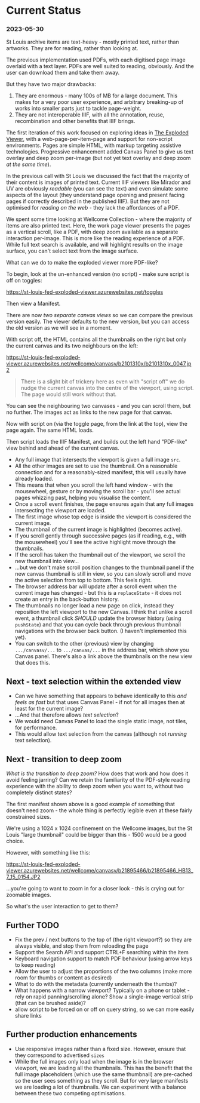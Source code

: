 # Current Status

### 2023-05-30

St Louis archive items are text-heavy - mostly printed text, rather than artworks. They are for reading, rather than looking at.

The previous implementation used PDFs, with each digitised page image overlaid with a text layer. PDFs are well suited to reading, obviously. And the user can download them and take them away.

But they have two major drawbacks:

1. They are enormous - many 100s of MB for a large document. This makes for a very poor user experience, and arbitrary breaking-up of works into smaller parts just to tackle page-weight.
2. They are not interoperable IIIF, with all the annotation, reuse, recombination and other benefits that IIIF brings.

The first iteration of this work focused on exploring ideas in [The Exploded Viewer](https://medium.com/digirati-ch/progressive-enhancement-digital-objects-and-the-exploded-viewer-b0594d7bbb52), with a web-page-per-item-page and support for non-script environments. Pages are simple HTML, with markup targeting assistive technologies.
Progressive enhancement added Canvas Panel to give us text overlay and deep zoom per-image (but not yet text overlay and deep zoom _at the same time_).

In the previous call with St Louis we discussed the fact that the majority of their content is images of printed text. Current IIIF viewers like Mirador and UV are obviously _readable_ (you can see the text) and even simulate some aspects of the layout (they understand page opening and present facing pages if correctly described in the published IIIF). But they are not optimised for _reading on the web_ - they lack the affordances of a PDF.

We spent some time looking at Wellcome Collection - where the majority of items are also printed text. Here, the work page viewer presents the pages as a vertical scroll, like a PDF, with deep zoom available as a separate interaction per-image.
This is more like the reading experience of a PDF. While full text search is available, and will highlight results on the image surface, you can't select text from the image surface.

What can we do to make the exploded viewer more PDF-like?

To begin, look at the un-enhanced version (no script) - make sure script is off on toggles:

https://st-louis-fed-exploded-viewer.azurewebsites.net/toggles

Then view a Manifest. 

There are now *two separate canvas views* so we can compare the previous version easily. The viewer defaults to the new version, but you can access the old version as we will see in a moment.

With script off, the HTML contains all the thumbnails on the right but only the current canvas and its two neighbours on the left:

https://st-louis-fed-exploded-viewer.azurewebsites.net/wellcome/canvasv/b2101310x/b2101310x_0047.jp2

> There is a slight bit of trickery here as even with "script off" we do nudge the current canvas into the centre of the viewport, using script. The page would still work without that.

You can see the neighbouring two canvases - and you can scroll them, but no further. The images act as links to the new page for that canvas.

Now with script on (via the toggle page, from the link at the top), view the page again. The same HTML loads. 

Then script loads the IIIF Manifest, and builds out the left hand "PDF-like" view behind and ahead of the current canvas.

- Any full image that intersects the viewport is given a full image `src`.
- All the other images are set to use the thumbnail. On a reasonable connection and for a reasonably-sized manifest, this will usually have already loaded.
- This means that when you scroll the left hand window - with the mousewheel, gesture or by moving the scroll bar - you'll see actual pages whizzing past, helping you visualise the content.
- Once a scroll event finishes, the page ensures again that any full images intersecting the viewport are loaded.
- The first image whose top edge is inside the viewport is considered the current image.
- The thumbnail of the current image is highlighted (becomes active). 
- If you scroll gently through successive pages (as if reading, e.g., with the mousewheel) you'll see the active highlight move through the thumbnails.
- If the scroll has taken the thumbnail out of the viewport, we scroll the new thumbnail into view...
- ...but we don't make scroll position changes to the thumbnail panel if the new canvas thumbnail is still in view, so you can slowly scroll and move the active selection from top to bottom. This feels right.
- The browser address bar will update after a scroll event when the current image has changed - but this is a `replaceState` - it does not create an entry in the back-button history.
- The thumbnails no longer load a new page on click, instead they reposition the left viewport to the new Canvas. I think that unlike a scroll event, a thumbnail click _SHOULD_ update the browser history (using `pushState`) and that you can cycle back through previous thumbnail navigations with the browser back button. (I haven't implemented this yet).
- You can switch to the other (previous) view by changing `.../canvasv/...` to `.../canvas/...` in the address bar, which show you Canvas panel. There's also a link above the thumbnails on the new view that does this.


## Next - text selection within the extended view

 - Can we have something that appears to behave identically to this *and feels as fast* but that uses Canvas Panel - if not for all images then at least for the current image?
 - ...And that therefore allows *_text selection_*?
 - We would need Canvas Panel to load the single static image, not tiles, for performance.
 - This would allow text selection from the canvas (although not _running_ text selection).

## Next - transition to deep zoom

*What is the transition to deep zoom?* How does that work and how does it avoid feeling jarring? Can we retain the familiarity of the PDF-style reading experience with the ability to deep zoom when you want to, without two completely distinct states?

The first manifest shown above is a good example of something that doesn't need zoom - the whole thing is perfectly legible even at these fairly constrained sizes.

We're using a 1024 x 1024 confinement on the Wellcome images, but the St Louis "large thumbnail" could be bigger than this - 1500 would be a good choice.

However, with something like this:

https://st-louis-fed-exploded-viewer.azurewebsites.net/wellcome/canvasv/b21895466/b21895466_HB13_7_15_0154.JP2

...you're going to want to zoom in for a closer look - this is crying out for zoomable images. 

So what's the user interaction to get to them?

## Further TODO

 - Fix the prev / next buttons to the top of (the right viewport?) so they are always visible, and stop them from reloading the page
 - Support the Search API and support CTRL+F searching within the item
 - Keyboard navigation support to match PDF behaviour (using arrow keys to keep reading)
 - Allow the user to adjust the proportions of the two columns (make more room for thumbs or content as desired) 
 - What to do with the metadata (currently underneath the thumbs)?
 - What happens with a narrow viewport? Typically on a phone or tablet - rely on rapid panning/scrolling alone? Show a single-image vertical strip (that can be brushed aside)?
 - allow script to be forced on or off on query string, so we can more easily share links

## Further production enhancements

 - Use responsive images rather than a fixed size. However, ensure that they correspond to advertised `sizes`
 - While the full images only load when the image is in the browser viewport, we are loading all the thumbnails. This has the benefit that the full image placeholders (which use the same thumbnail) are pre-cached so the user sees something as they scroll. But for very large manifests we are loading a lot of thumbnails. We can experiment with a balance between these two competing optimisations.
